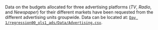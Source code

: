 Data on the budgets allocated for three advertising platforms (*TV*, *Radio*, and *Newspaper*) for their different markets have been requested from the different advertising units groupwide. Data can be located at: [`Day 1/regression00_ols1_ads/Data/Advertising.csv`](https://drive.google.com/open?id=1IdfYwgCFD6TOHh0zYyHEdMguhncYCnEe).
